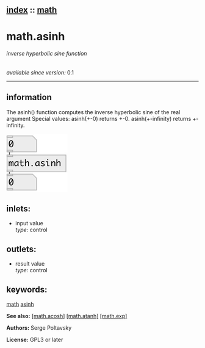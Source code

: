 [index](index.html) :: [math](category_math.html)
---

# math.asinh

###### inverse hyperbolic sine function

*available since version:* 0.1

---


## information
The asinh() function computes the inverse hyperbolic sine of the real argument Special values: asinh(+-0) returns +-0. asinh(+-infinity) returns +-infinity.


[![example](../examples/img/math.asinh.jpg)](../examples/pd/math.asinh.pd)









## inlets:

* input value<br>
_type:_ control



## outlets:

* result value<br>
_type:_ control



## keywords:

[math](keywords/math.html)
[asinh](keywords/asinh.html)



**See also:**
[\[math.acosh\]](math.acosh.html)
[\[math.atanh\]](math.atanh.html)
[\[math.exp\]](math.exp.html)




**Authors:** Serge Poltavsky




**License:** GPL3 or later





